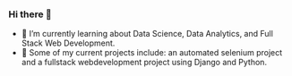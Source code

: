 ### Hi there 👋
- 🌱 I’m currently learning about Data Science, Data Analytics, and Full Stack Web Development.
- 🔭 Some of my current projects include: an automated selenium project and a fullstack webdevelopment project using Django and Python.
<!--
**Hiebs915/Hiebs915** is a ✨ _special_ ✨ repository because its `README.md` (this file) appears on your GitHub profile.

Here are some ideas to get you started:

- 🔭 I’m currently working on ...
- 🌱 I’m currently learning ...
- 👯 I’m looking to collaborate on ...
- 🤔 I’m looking for help with ...
- 💬 Ask me about ...
- 📫 How to reach me: ...
- 😄 Pronouns: ...
- ⚡ Fun fact: ...
-->
